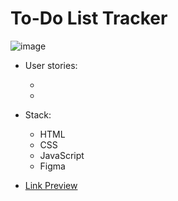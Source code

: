 # To-Do List Tracker

 ![image](https://user-images.githubusercontent.com/70857147/169120398-49e18a17-b5ec-415f-acaf-1e2c2feee628.png)

- User stories: 

    - 
    - 

- Stack: 
    - HTML
    - CSS
    - JavaScript
    - Figma


- [Link Preview](https://to-do-list-tracker.netlify.app/)
